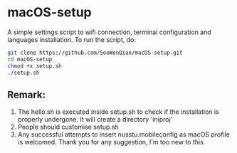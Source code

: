 # macOS-setup
A simple settings script to wifi connection, terminal configuration and languages installation. 
To run the script, do: 

```bash
git clone https://github.com/SooWenQiao/macOS-setup.git
cd macOS-setup
chmod +x setup.sh
./setup.sh
```

## Remark: 
1. The hello.sh is executed inside setup.sh to check if the installation is properly undergone. It will create a directory 'iniproj'
2. People should customise setup.sh
3. Any successful attempts to insert nusstu.mobileconfig as macOS profile is welcomed. Thank you for any suggestion, I'm too new to this. 
